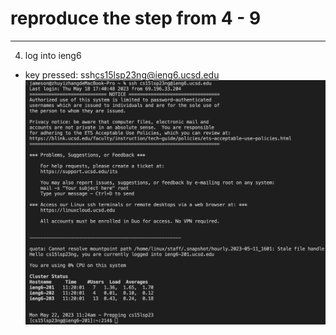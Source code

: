 # reproduce the step from 4 - 9

---

4. log into ieng6

* key pressed:
              ssh<space>cs15lsp23ng@ieng6.ucsd.edu<enter>
  ![Image](ieng6.jpg)
